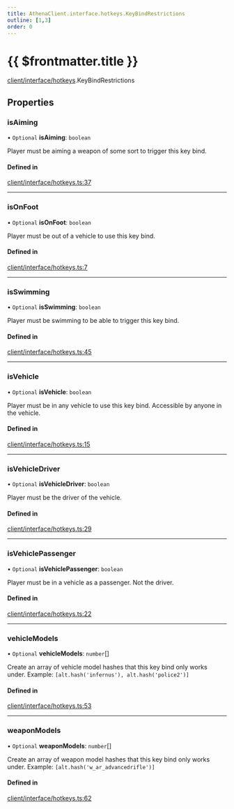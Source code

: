 ```yaml
---
title: AthenaClient.interface.hotkeys.KeyBindRestrictions
outline: [1,3]
order: 0
---
```


# {{ $frontmatter.title }}


[client/interface/hotkeys](../modules/client_interface_hotkeys.md).KeyBindRestrictions

## Properties

### isAiming

• `Optional` **isAiming**: `boolean`

Player must be aiming a weapon of some sort to trigger this key bind.

#### Defined in

[client/interface/hotkeys.ts:37](https://github.com/Stuyk/altv-athena/blob/8499342/src/core/client/interface/hotkeys.ts#L37)

___

### isOnFoot

• `Optional` **isOnFoot**: `boolean`

Player must be out of a vehicle to use this key bind.

#### Defined in

[client/interface/hotkeys.ts:7](https://github.com/Stuyk/altv-athena/blob/8499342/src/core/client/interface/hotkeys.ts#L7)

___

### isSwimming

• `Optional` **isSwimming**: `boolean`

Player must be swimming to be able to trigger this key bind.

#### Defined in

[client/interface/hotkeys.ts:45](https://github.com/Stuyk/altv-athena/blob/8499342/src/core/client/interface/hotkeys.ts#L45)

___

### isVehicle

• `Optional` **isVehicle**: `boolean`

Player must be in any vehicle to use this key bind.
Accessible by anyone in the vehicle.

#### Defined in

[client/interface/hotkeys.ts:15](https://github.com/Stuyk/altv-athena/blob/8499342/src/core/client/interface/hotkeys.ts#L15)

___

### isVehicleDriver

• `Optional` **isVehicleDriver**: `boolean`

Player must be the driver of the vehicle.

#### Defined in

[client/interface/hotkeys.ts:29](https://github.com/Stuyk/altv-athena/blob/8499342/src/core/client/interface/hotkeys.ts#L29)

___

### isVehiclePassenger

• `Optional` **isVehiclePassenger**: `boolean`

Player must be in a vehicle as a passenger. Not the driver.

#### Defined in

[client/interface/hotkeys.ts:22](https://github.com/Stuyk/altv-athena/blob/8499342/src/core/client/interface/hotkeys.ts#L22)

___

### vehicleModels

• `Optional` **vehicleModels**: `number`[]

Create an array of vehicle model hashes that this key bind only works under.
Example: `[alt.hash('infernus'), alt.hash('police2')]`

#### Defined in

[client/interface/hotkeys.ts:53](https://github.com/Stuyk/altv-athena/blob/8499342/src/core/client/interface/hotkeys.ts#L53)

___

### weaponModels

• `Optional` **weaponModels**: `number`[]

Create an array of weapon model hashes that this key bind only works under.
Example: `[alt.hash('w_ar_advancedrifle')]`

#### Defined in

[client/interface/hotkeys.ts:62](https://github.com/Stuyk/altv-athena/blob/8499342/src/core/client/interface/hotkeys.ts#L62)
